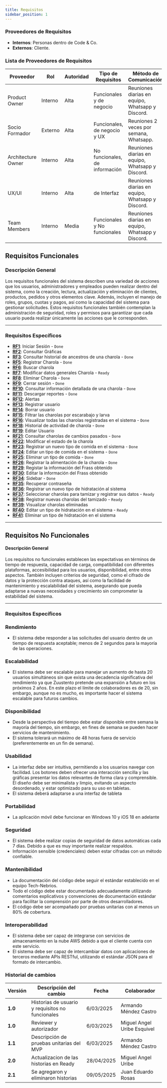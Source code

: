 ```yaml
---
title: Requisitos
sidebar_position: 1
---
```


### **Proveedores de Requisitos**  
   - **Internos**: Personas dentro de Code & Co.  
   - **Externos**: Cliente.  

### **Lista de Proveedores de Requisitos**  

| Proveedor | Rol | Autoridad | Tipo de Requisitos | Método de Comunicación |
|-----------|-----|-----------|--------------------|------------------------|
| Product Owner | Interno | Alta | Funcionales y de negocio | Reuniones diarias en equipo, Whatsapp y Discord.|
| Socio Formador | Externo | Alta | Funcionales, de negocio y UX | Reuniones 2 veces por semana, Whatsapp. |
| Architecture Owner| Interno | Alta | No funcionales, de información | Reuniones diarias en equipo, Whatsapp y Discord.  |
| UX/UI | Interno | Alta | de Interfaz | Reuniones diarias en equipo, Whatsapp y Discord. |
| Team Members | Interno | Media | Funcionales y No funcionales | Reuniones diarias en equipo, Whatsapp y Discord. |


## Requisitos Funcionales

### Descripción General

Los requisitos funcionales del sistema describen una variedad de acciones que los usuarios, administradores y empleados pueden realizar dentro del sistema, como la creación, lectura, actualización y eliminación de clientes, productos, pedidos y otros elementos clave. Además, incluyen el manejo de roles, grupos, cuotas y pagos, así como la capacidad del sistema para gestionar solicitudes. Estos requisitos funcionales también contemplan la administración de seguridad, roles y permisos para garantizar que cada usuario pueda realizar únicamente las acciones que le corresponden.

---

### Requisitos Específicos

- [**RF1**](RF1.md): Iniciar Sesión - `Done` 
- [**RF2**](RF2.md): Consultar Gráficas 
- [**RF3**](RF3.md): Consultar historial de ancestros de una charola - `Done`
- [**RF5**](RF5.md): Registrar Charola - `Done`
- [**RF6**](RF6.md): Buscar charola 
- [**RF7**](RF7.md): Modificar datos generales Charola - `Ready`
- [**RF8**](RF8.md): Eliminar Charola - `Done`
- [**RF9**](RF9.md): Cerrar sesión - `Done`
- [**RF10**](RF10.md): Consultar información detallada de una charola - `Done`
- [**RF11**](RF11.md): Descargar reportes - `Done`
- [**RF12**](RF12.md): Alertas 
- [**RF13**](RF13.md): Registrar usuario  
- [**RF14**](RF14.md): Borrar usuario 
- [**RF15**](RF15.md): Filtrar las charolas por escarabajo y larva 
- [**RF16**](RF16.md): Visualizar todas las charolas registradas en el sistema - `Done`
- [**RF18**](RF18.md): Historial de actividad de charola - `Done`
- [**RF19**](RF19.md): Editar Usuario 
- [**RF21**](RF21.md): Consultar charolas de cambios pasados - `Done`
- [**RF22**](RF22.md): Modificar el estado de la charola 
- [**RF23**](RF23.md): Registrar un nuevo tipo de comida en el sistema - `Done`
- [**RF24**](RF24.md): Editar un tipo de comida en el sistema - `Done`
- [**RF25**](RF25.md): Eliminar un tipo de comida - `Done`
- [**RF26**](RF26.md): Registrar la alimentación de la charola - `Done`
- [**RF29**](RF29.md): Registar la información del Frass obtenido 
- [**RF30**](RF30.md): Editar la información del Frass obtenido  
- [**RF34**](RF34.md): Sidebar - `Done`
- [**RF35**](RF35.md): Recuperar contraseña 
- [**RF36**](RF36.md): Registrar un nuevo tipo de hidratación al sistema 
- [**RF37**](RF37.md): Seleccionar charolas para tamizar y registrar sus datos - `Ready`
- [**RF38**](RF38.md): Registrar nuevas charolas del tamizado - `Ready`
- [**RF39**](RF39.md): Visualizar charolas eliminadas
- [**RF40**](RF40.md): Editar un tipo de hidratación en el sistema - `Ready`
- [**RF41**](RF41.md): Eliminar un tipo de hidratación en el sistema

---

## Requisitos No Funcionales

#### Descripción General

Los requisitos no funcionales establecen las expectativas en términos de tiempo de respuesta, capacidad de carga, compatibilidad con diferentes plataformas, accesibilidad para los usuarios, disponibilidad, entre otros aspectos. También incluyen criterios de seguridad, como el cifrado de datos y la protección contra ataques, así como la facilidad de mantenimiento y escalabilidad del sistema, asegurando que pueda adaptarse a nuevas necesidades y crecimiento sin comprometer la estabilidad del sistema.

---

### Requisitos Específicos

### Rendimiento
- El sistema debe responder a las solicitudes del usuario dentro de un tiempo de respuesta aceptable; menos de 2 segundos para la mayoría de las operaciones.

### Escalabilidad
- El sistema debe ser escalable para manejar un aumento de hasta 20 usuarios simultáneos sin que exista una decadencia significativa del rendimiento ya que Zuustento pretende una expansión a futuro en los próximos 2 años. En este plazo el límite de colaboradores es de 20, sin embargo, aunque no es mucho, es importante hacer el sistema escalable para futuros cambios.

### Disponibilidad
- Desde la perspectiva del tiempo debe estar disponible entre semana la mayoría del tiempo, sin embargo, en fines de semana se pueden hacer servicios de mantenimiento.
- El sistema tolerará un máximo de 48 horas fuera de servicio (preferentemente en un fin de semana).

### Usabilidad
- La interfaz debe ser intuitiva, permitiendo a los usuarios navegar con facilidad. Los botones deben ofrecer una interacción sencilla y las gráficas presentar los datos relevantes de forma clara y comprensible. El diseño debe ser minimalista y limpio, evitando un aspecto desordenado, y estar optimizado para su uso en tabletas.
- El sistema deberá adaptarse a una interfaz de tableta

### Portabilidad
- La aplicación móvil debe funcionar en Windows 10 y iOS 18 en adelante

### Seguridad 
- El sistema debe realizar copias de seguridad de datos automáticas  cada 7 días. Debido a que es muy importante realizar respaldos.
- Información sensible (credenciales) deben estar cifradas con un método confiable.

### Mantenibilidad 
- La documentación del código debe seguir el estándar establecido en el equipo Tech-Nebrios. 
- Todo el código debe estar documentado adecuadamente utilizando comentarios explicativos y convenciones de documentación estándar para facilitar la comprensión por parte de otros desarrolladores.
- El código debe ser acompañado por pruebas unitarias con al menos un 80% de cobertura.

### Interoperabilidad
- El sistema debe ser capaz de integrarse con servicios de almacenamiento en la nube AWS debido a que el cliente cuenta con este servicio.
- El sistema debe ser capaz de intercambiar datos con aplicaciones de terceros mediante APIs RESTful, utilizando el estándar JSON para el formato de intercambio.

### Historial de cambios 
| **Versión** | **Descripción del cambio** | **Fecha** | **Colaborador** |
|---------|-------------------------|---------|---------|
| **1.0** | Historias de usuario y requisitos no funcionales | 6/03/2025 | Armando Méndez Castro |
| **1.0** |  Reviewer y autorizador  | 6/03/2025 | Miguel Angel Uribe Esquivel  |
| **1.1** |  Descripción de pruebas unitarias del MVP  | 6/03/2025 | Armando Méndez Castro |
| **2.0** |  Actualizacion de las historias en Ready  | 28/04/2025 | Miguel Angel Uribe |
| **2.1** |  Se agregaron y eliminaron historias       | 09/05/2025 | Juan Eduardo Rosas |
